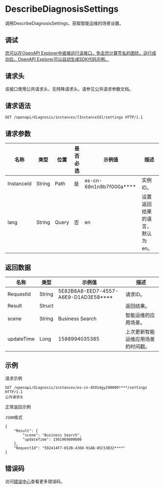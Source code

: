 # DescribeDiagnosisSettings

调用DescribeDiagnosisSettings，获取智能运维的场景设置。

## 调试

[您可以在OpenAPI Explorer中直接运行该接口，免去您计算签名的困扰。运行成功后，OpenAPI Explorer可以自动生成SDK代码示例。](https://api.aliyun.com/#product=elasticsearch&api=DescribeDiagnosisSettings&type=ROA&version=2017-06-13)

## 请求头

该接口使用公共请求头，无特殊请求头。请参见公共请求参数文档。

## 请求语法

```
GET /openapi/diagnosis/instances/[InstanceId]/settings HTTP/1.1
```

## 请求参数

|名称|类型|位置|是否必选|示例值|描述|
|--|--|--|----|---|--|
|InstanceId|String|Path|是|es-cn-68n1n8b7f000a\*\*\*\*|实例ID。 |
|lang|String|Query|否|en|设置返回结果的语言，默认为en。 |

## 返回数据

|名称|类型|示例值|描述|
|--|--|---|--|
|RequestId|String|5E82B8A8-EED7-4557-A6E9-D1AD3E58\*\*\*\*|请求ID。 |
|Result|Struct| |返回结果。 |
|scene|String|Business Search|智能运维的应用场景。 |
|updateTime|Long|1588994035385|上次更新智能运维应用场景的时间戳。 |

## 示例

请求示例

```
GET /openapi/diagnosis/instances/es-cn-45914gy290009****/settings HTTP/1.1
公共请求头
```

正常返回示例

`JSON`格式

```
{
	"Result": {
		"scene": "Business Search",
		"updateTime": 1561969800000
	},
	"RequestId": "592414F7-652B-4360-91AB-85C53B32****"
}
```

## 错误码

访问[错误中心](https://error-center.aliyun.com/status/product/elasticsearch)查看更多错误码。

